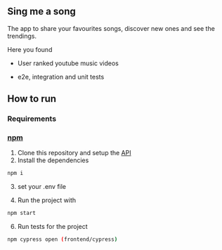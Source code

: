 ## Sing me a song

The app to share your favourites songs, discover new ones and see the trendings.

Here you found

-   User ranked youtube music videos

-   e2e, integration and unit tests

## How to run

### Requirements

### [npm](https://www.npmjs.com/)

1. Clone this repository and setup the [API](https://github.com/CrystopherCarpenter/SingMeASongAPI)
2. Install the dependencies

```bash
npm i
```

3. set your .env file

4. Run the project with

```bash
npm start
```

6. Run tests for the project

```bash
npm cypress open (frontend/cypress)

```
